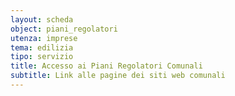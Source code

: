 ```yaml
---
layout: scheda
object: piani_regolatori
utenza: imprese
tema: edilizia
tipo: servizio
title: Accesso ai Piani Regolatori Comunali
subtitle: Link alle pagine dei siti web comunali
---
```


